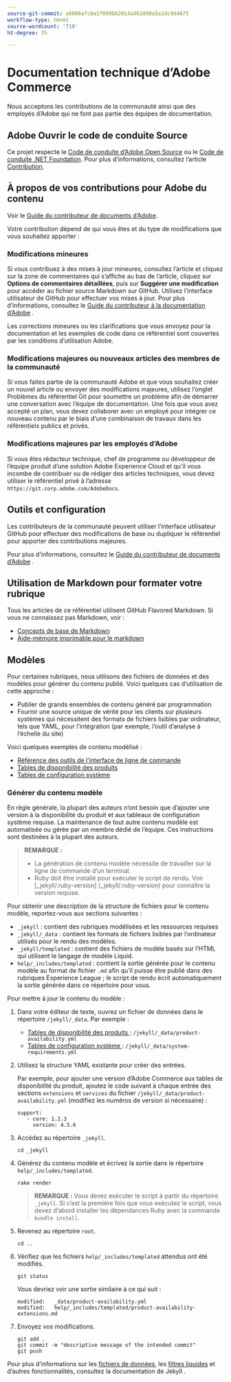 ```yaml
---
source-git-commit: a6086afc0a1f099b62014ad61098a5a1dc9d4675
workflow-type: tm+mt
source-wordcount: '719'
ht-degree: 3%

---
```

# Documentation technique d’Adobe Commerce

Nous acceptons les contributions de la communauté ainsi que des employés d’Adobe qui ne font pas partie des équipes de documentation.

## Adobe Ouvrir le code de conduite Source

Ce projet respecte le [Code de conduite d’Adobe Open Source](code-of-conduct.md) ou le [Code de conduite .NET Foundation](https://dotnetfoundation.org/code-of-conduct). Pour plus d’informations, consultez l’article [Contribution](contributing.md).

## À propos de vos contributions pour Adobe du contenu

Voir le [Guide du contributeur de documents d’Adobe](https://experienceleague.adobe.com/docs/contributor/contributor-guide/introduction.html?lang=fr).

Votre contribution dépend de qui vous êtes et du type de modifications que vous souhaitez apporter :

### Modifications mineures

Si vous contribuez à des mises à jour mineures, consultez l’article et cliquez sur la zone de commentaires qui s’affiche au bas de l’article, cliquez sur **Options de commentaires détaillées**, puis sur **Suggérer une modification** pour accéder au fichier source Markdown sur GitHub. Utilisez l’interface utilisateur de GitHub pour effectuer vos mises à jour. Pour plus d’informations, consultez le [Guide du contributeur à la documentation d’Adobe](https://experienceleague.adobe.com/docs/contributor/contributor-guide/introduction.html?lang=fr) .

Les corrections mineures ou les clarifications que vous envoyez pour la documentation et les exemples de code dans ce référentiel sont couvertes par les conditions d’utilisation Adobe.

### Modifications majeures ou nouveaux articles des membres de la communauté

Si vous faites partie de la communauté Adobe et que vous souhaitez créer un nouvel article ou envoyer des modifications majeures, utilisez l’onglet Problèmes du référentiel Git pour soumettre un problème afin de démarrer une conversation avec l’équipe de documentation. Une fois que vous avez accepté un plan, vous devez collaborer avec un employé pour intégrer ce nouveau contenu par le biais d’une combinaison de travaux dans les référentiels publics et privés.

<!--
If you submit a pull request with significant changes to documentation and code examples, you'll see a message in the pull request asking you to submit an online contribution license agreement (CLA). We need you to complete the online form before we can review your pull request.
-->

### Modifications majeures par les employés d’Adobe

Si vous êtes rédacteur technique, chef de programme ou développeur de l’équipe produit d’une solution Adobe Experience Cloud et qu’il vous incombe de contribuer ou de rédiger des articles techniques, vous devez utiliser le référentiel privé à l’adresse `https://git.corp.adobe.com/AdobeDocs`.

<!--Employees from other parts of the Adobe world should use the public repo for minor updates.-->

## Outils et configuration

Les contributeurs de la communauté peuvent utiliser l’interface utilisateur GitHub pour effectuer des modifications de base ou dupliquer le référentiel pour apporter des contributions majeures.

Pour plus d’informations, consultez le [Guide du contributeur de documents d’Adobe](https://experienceleague.adobe.com/docs/contributor/contributor-guide/introduction.html?lang=fr) .

## Utilisation de Markdown pour formater votre rubrique

Tous les articles de ce référentiel utilisent GitHub Flavored Markdown. Si vous ne connaissez pas Markdown, voir :

* [ Concepts de base de Markdown](https://help.github.com/articles/getting-started-with-writing-and-formatting-on-github/)
* [Aide-mémoire imprimable pour le markdown](https://guides.github.com/pdfs/markdown-cheatsheet-online.pdf)

## Modèles

Pour certaines rubriques, nous utilisons des fichiers de données et des modèles pour générer du contenu publié. Voici quelques cas d’utilisation de cette approche :

* Publier de grands ensembles de contenu généré par programmation
* Fournir une source unique de vérité pour les clients sur plusieurs systèmes qui nécessitent des formats de fichiers lisibles par ordinateur, tels que YAML, pour l’intégration (par exemple, l’outil d’analyse à l’échelle du site)

Voici quelques exemples de contenu modélisé :

* [Référence des outils de l’interface de ligne de commande](https://experienceleague.adobe.com/docs/commerce-operations/reference/commerce-on-premises.html)
* [ Tables de disponibilité des produits](https://experienceleague.adobe.com/docs/commerce-operations/release/product-availability.html?lang=fr)
* [ Tables de configuration système ](https://experienceleague.adobe.com/docs/commerce-operations/installation-guide/system-requirements.html?lang=fr)

### Générer du contenu modèle

En règle générale, la plupart des auteurs n’ont besoin que d’ajouter une version à la disponibilité du produit et aux tableaux de configuration système requise. La maintenance de tout autre contenu modèle est automatisée ou gérée par un membre dédié de l’équipe. Ces instructions sont destinées à la plupart des auteurs.

>**REMARQUE :**
>
>* La génération de contenu modèle nécessite de travailler sur la ligne de commande d’un terminal.
>* Ruby doit être installé pour exécuter le script de rendu. Voir [_jekyll/.ruby-version] (_jekyll/.ruby-version) pour connaître la version requise.

Pour obtenir une description de la structure de fichiers pour le contenu modèle, reportez-vous aux sections suivantes :

* `_jekyll` : contient des rubriques modélisées et les ressources requises
* `_jekyll/_data` : contient les formats de fichiers lisibles par l’ordinateur utilisés pour le rendu des modèles.
* `_jekyll/templated` : contient des fichiers de modèle basés sur l’HTML qui utilisent le langage de modèle Liquid.
* `help/_includes/templated` : contient la sortie générée pour le contenu modèle au format de fichier `.md` afin qu’il puisse être publié dans des rubriques Experience League ; le script de rendu écrit automatiquement la sortie générée dans ce répertoire pour vous.

Pour mettre à jour le contenu du modèle :

1. Dans votre éditeur de texte, ouvrez un fichier de données dans le répertoire `/jekyll/_data`. Par exemple :

   * [ Tables de disponibilité des produits ](https://experienceleague.adobe.com/docs/commerce-operations/release/product-availability.html?lang=fr) : `/jekyll/_data/product-availability.yml`
   * [ Tables de configuration système ](https://experienceleague.adobe.com/docs/commerce-operations/installation-guide/system-requirements.html?lang=fr) : `/jekyll/_data/system-requirements.yml`

1. Utilisez la structure YAML existante pour créer des entrées.

   Par exemple, pour ajouter une version d’Adobe Commerce aux tables de disponibilité du produit, ajoutez le code suivant à chaque entrée des sections `extensions` et `services` du fichier `/jekyll/_data/product-availability.yml` (modifiez les numéros de version si nécessaire) :

   ```
   support:
      - core: 1.2.3
        version: 4.5.6
   ```

1. Accédez au répertoire `_jekyll`.

   ```
   cd _jekyll
   ```

1. Générez du contenu modèle et écrivez la sortie dans le répertoire `help/_includes/templated`.

   ```
   rake render
   ```

   >**REMARQUE :** Vous devez exécuter le script à partir du répertoire `_jekyll`. Si c’est la première fois que vous exécutez le script, vous devez d’abord installer les dépendances Ruby avec la commande `bundle install`.

1. Revenez au répertoire `root`.

   ```
   cd ..
   ```

1. Vérifiez que les fichiers `help/_includes/templated` attendus ont été modifiés.

   ```
   git status
   ```

   Vous devriez voir une sortie similaire à ce qui suit :

   ```
   modified:   _data/product-availability.yml
   modified:   help/_includes/templated/product-availability-extensions.md
   ```

1. Envoyez vos modifications.

   ```
   git add .
   git commit -m "descriptive message of the intended commit"
   git push
   ```

Pour plus d’informations sur les [fichiers de données](https://jekyllrb.com/docs/datafiles), les [filtres liquides](https://jekyllrb.com/docs/liquid/filters/) et d’autres fonctionnalités, consultez la documentation de Jekyll .

